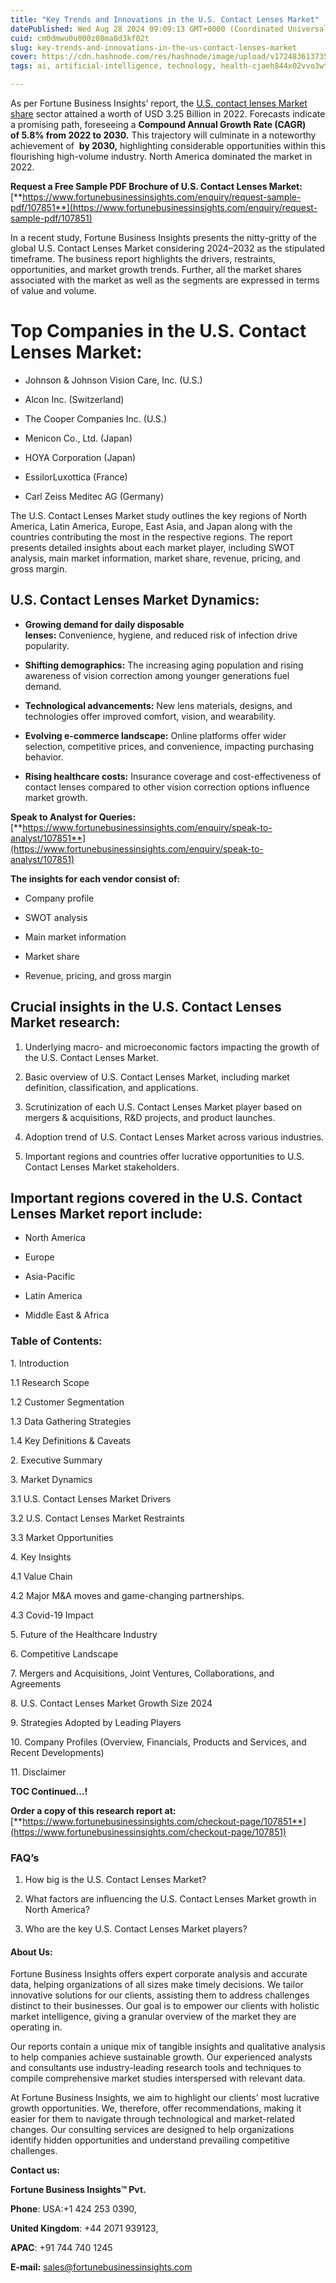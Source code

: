 ```yaml
---
title: "Key Trends and Innovations in the U.S. Contact Lenses Market"
datePublished: Wed Aug 28 2024 09:09:13 GMT+0000 (Coordinated Universal Time)
cuid: cm0dmwu0u000z08ma8d3kf02t
slug: key-trends-and-innovations-in-the-us-contact-lenses-market
cover: https://cdn.hashnode.com/res/hashnode/image/upload/v1724836137353/1b0ae266-8130-4e3d-acee-ad9b59262815.png
tags: ai, artificial-intelligence, technology, health-cjaeh844x02vvo3wtj5r2s75q, healthcare

---
```


As per Fortune Business Insights’ report, the [U.S. contact lenses Market share](https://www.fortunebusinessinsights.com/u-s-contact-lenses-market-107851) sector attained a worth of USD 3.25 Billion in 2022. Forecasts indicate a promising path, foreseeing a **Compound Annual Growth Rate (CAGR) of 5.8% from 2022 to 2030.** This trajectory will culminate in a noteworthy achievement of  **by 2030,** highlighting considerable opportunities within this flourishing high-volume industry. North America dominated the market in 2022.

**Request a Free Sample PDF Brochure of U.S. Contact Lenses Market:** [**https://www.fortunebusinessinsights.com/enquiry/request-sample-pdf/107851**](https://www.fortunebusinessinsights.com/enquiry/request-sample-pdf/107851)

In a recent study, Fortune Business Insights presents the nitty-gritty of the global U.S. Contact Lenses Market considering 2024–2032 as the stipulated timeframe. The business report highlights the drivers, restraints, opportunities, and market growth trends. Further, all the market shares associated with the market as well as the segments are expressed in terms of value and volume.

# **Top Companies in the U.S. Contact Lenses Market:**

* Johnson & Johnson Vision Care, Inc. (U.S.)
    
* Alcon Inc. (Switzerland)
    
* The Cooper Companies Inc. (U.S.)
    
* Menicon Co., Ltd. (Japan)
    
* HOYA Corporation (Japan)
    
* EssilorLuxottica (France)
    
* Carl Zeiss Meditec AG (Germany)
    

The U.S. Contact Lenses Market study outlines the key regions of North America, Latin America, Europe, East Asia, and Japan along with the countries contributing the most in the respective regions. The report presents detailed insights about each market player, including SWOT analysis, main market information, market share, revenue, pricing, and gross margin.

## U.S. Contact Lenses Market **Dynamics**:

* **Growing demand for daily disposable lenses:** Convenience, hygiene, and reduced risk of infection drive popularity.
    
* **Shifting demographics:** The increasing aging population and rising awareness of vision correction among younger generations fuel demand.
    
* **Technological advancements:** New lens materials, designs, and technologies offer improved comfort, vision, and wearability.
    
* **Evolving e-commerce landscape:** Online platforms offer wider selection, competitive prices, and convenience, impacting purchasing behavior.
    
* **Rising healthcare costs:** Insurance coverage and cost-effectiveness of contact lenses compared to other vision correction options influence market growth.
    

**Speak to Analyst for Queries:** [**https://www.fortunebusinessinsights.com/enquiry/speak-to-analyst/107851**](https://www.fortunebusinessinsights.com/enquiry/speak-to-analyst/107851)

**The insights for each vendor consist of:**

* Company profile
    
* SWOT analysis
    
* Main market information
    
* Market share
    
* Revenue, pricing, and gross margin
    

## **Crucial insights in the U.S. Contact Lenses Market research:**

1. Underlying macro- and microeconomic factors impacting the growth of the U.S. Contact Lenses Market.
    
2. Basic overview of U.S. Contact Lenses Market, including market definition, classification, and applications.
    
3. Scrutinization of each U.S. Contact Lenses Market player based on mergers & acquisitions, R&D projects, and product launches.
    
4. Adoption trend of U.S. Contact Lenses Market across various industries.
    
5. Important regions and countries offer lucrative opportunities to U.S. Contact Lenses Market stakeholders.
    

## **Important regions covered in the U.S. Contact Lenses Market report include:**

* North America
    
* Europe
    
* Asia-Pacific
    
* Latin America
    
* Middle East & Africa
    

### **Table of Contents:**

1\. Introduction

1.1 Research Scope

1.2 Customer Segmentation

1.3 Data Gathering Strategies

1.4 Key Definitions & Caveats

2\. Executive Summary

3\. Market Dynamics

3.1 U.S. Contact Lenses Market Drivers

3.2 U.S. Contact Lenses Market Restraints

3.3 Market Opportunities

4\. Key Insights

4.1 Value Chain

4.2 Major M&A moves and game-changing partnerships.

4.3 Covid-19 Impact

5\. Future of the Healthcare Industry

6\. Competitive Landscape

7\. Mergers and Acquisitions, Joint Ventures, Collaborations, and Agreements

8\. U.S. Contact Lenses Market Growth Size 2024

9\. Strategies Adopted by Leading Players

10\. Company Profiles (Overview, Financials, Products and Services, and Recent Developments)

11\. Disclaimer

**TOC Continued…!**

**Order a copy of this research report at:** [**https://www.fortunebusinessinsights.com/checkout-page/107851**](https://www.fortunebusinessinsights.com/checkout-page/107851)

### **FAQ’s**

1. How big is the U.S. Contact Lenses Market?
    
2. What factors are influencing the U.S. Contact Lenses Market growth in North America?
    
3. Who are the key U.S. Contact Lenses Market players?
    

#### **About Us:**

Fortune Business Insights offers expert corporate analysis and accurate data, helping organizations of all sizes make timely decisions. We tailor innovative solutions for our clients, assisting them to address challenges distinct to their businesses. Our goal is to empower our clients with holistic market intelligence, giving a granular overview of the market they are operating in.

Our reports contain a unique mix of tangible insights and qualitative analysis to help companies achieve sustainable growth. Our experienced analysts and consultants use industry-leading research tools and techniques to compile comprehensive market studies interspersed with relevant data.

At Fortune Business Insights, we aim to highlight our clients' most lucrative growth opportunities. We, therefore, offer recommendations, making it easier for them to navigate through technological and market-related changes. Our consulting services are designed to help organizations identify hidden opportunities and understand prevailing competitive challenges.

**Contact us:**

**Fortune Business Insights™ Pvt.**

**Phone**: USA:+1 424 253 0390,

**United Kingdom**: +44 2071 939123,

**APAC**: +91 744 740 1245

**E-mail:** [sales@fortunebusinessinsights.com](mailto:sales@fortunebusinessinsights.com)